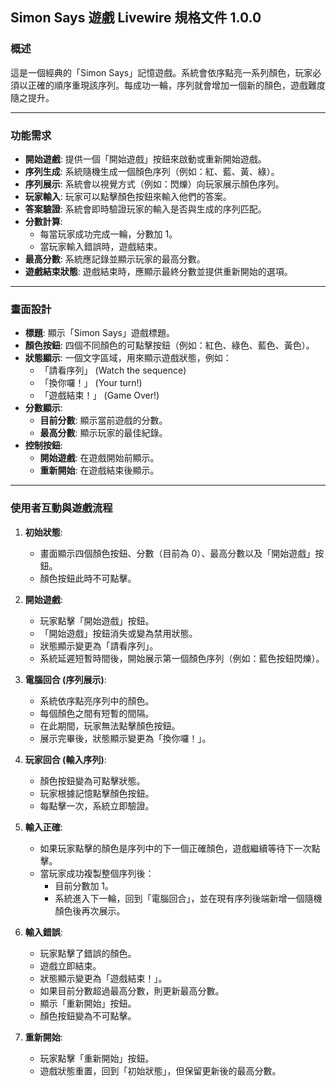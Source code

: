 ## Simon Says 遊戲 Livewire 規格文件 1.0.0

### 概述

這是一個經典的「Simon Says」記憶遊戲。系統會依序點亮一系列顏色，玩家必須以正確的順序重現該序列。每成功一輪，序列就會增加一個新的顏色，遊戲難度隨之提升。

---

### 功能需求

- **開始遊戲**: 提供一個「開始遊戲」按鈕來啟動或重新開始遊戲。
- **序列生成**: 系統隨機生成一個顏色序列（例如：紅、藍、黃、綠）。
- **序列展示**: 系統會以視覺方式（例如：閃爍）向玩家展示顏色序列。
- **玩家輸入**: 玩家可以點擊顏色按鈕來輸入他們的答案。
- **答案驗證**: 系統會即時驗證玩家的輸入是否與生成的序列匹配。
- **分數計算**:
    - 每當玩家成功完成一輪，分數加 1。
    - 當玩家輸入錯誤時，遊戲結束。
- **最高分數**: 系統應記錄並顯示玩家的最高分數。
- **遊戲結束狀態**: 遊戲結束時，應顯示最終分數並提供重新開始的選項。

---

### 畫面設計

- **標題**: 顯示「Simon Says」遊戲標題。
- **顏色按鈕**: 四個不同顏色的可點擊按鈕（例如：紅色、綠色、藍色、黃色）。
- **狀態顯示**: 一個文字區域，用來顯示遊戲狀態，例如：
    - 「請看序列」 (Watch the sequence)
    - 「換你囉！」 (Your turn!)
    - 「遊戲結束！」 (Game Over!)
- **分數顯示**:
    - **目前分數**: 顯示當前遊戲的分數。
    - **最高分數**: 顯示玩家的最佳紀錄。
- **控制按鈕**:
    - **開始遊戲**: 在遊戲開始前顯示。
    - **重新開始**: 在遊戲結束後顯示。

---

### 使用者互動與遊戲流程

1.  **初始狀態**:
    - 畫面顯示四個顏色按鈕、分數（目前為 0）、最高分數以及「開始遊戲」按鈕。
    - 顏色按鈕此時不可點擊。

2.  **開始遊戲**:
    - 玩家點擊「開始遊戲」按鈕。
    - 「開始遊戲」按鈕消失或變為禁用狀態。
    - 狀態顯示變更為「請看序列」。
    - 系統延遲短暫時間後，開始展示第一個顏色序列（例如：藍色按鈕閃爍）。

3.  **電腦回合 (序列展示)**:
    - 系統依序點亮序列中的顏色。
    - 每個顏色之間有短暫的間隔。
    - 在此期間，玩家無法點擊顏色按鈕。
    - 展示完畢後，狀態顯示變更為「換你囉！」。

4.  **玩家回合 (輸入序列)**:
    - 顏色按鈕變為可點擊狀態。
    - 玩家根據記憶點擊顏色按鈕。
    - 每點擊一次，系統立即驗證。

5.  **輸入正確**:
    - 如果玩家點擊的顏色是序列中的下一個正確顏色，遊戲繼續等待下一次點擊。
    - 當玩家成功複製整個序列後：
        - 目前分數加 1。
        - 系統進入下一輪，回到「電腦回合」，並在現有序列後端新增一個隨機顏色後再次展示。

6.  **輸入錯誤**:
    - 玩家點擊了錯誤的顏色。
    - 遊戲立即結束。
    - 狀態顯示變更為「遊戲結束！」。
    - 如果目前分數超過最高分數，則更新最高分數。
    - 顯示「重新開始」按鈕。
    - 顏色按鈕變為不可點擊。

7.  **重新開始**:
    - 玩家點擊「重新開始」按鈕。
    - 遊戲狀態重置，回到「初始狀態」，但保留更新後的最高分數。

